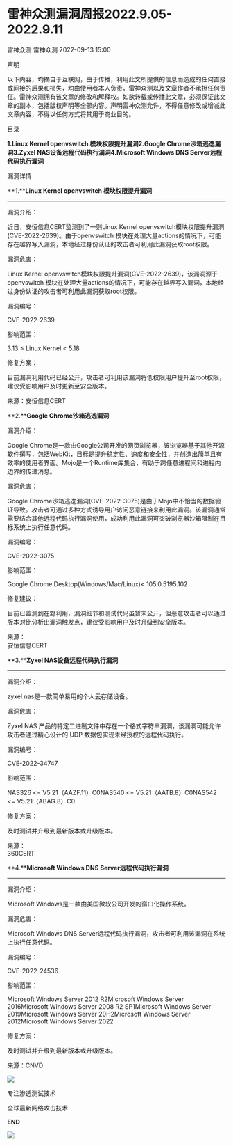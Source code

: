 #  雷神众测漏洞周报2022.9.05-2022.9.11   
雷神众测  雷神众测   2022-09-13 15:00  
  
声明  
  
以下内容，均摘自于互联网，由于传播，利用此文所提供的信息而造成的任何直接或间接的后果和损失，均由使用者本人负责，雷神众测以及文章作者不承担任何责任。雷神众测拥有该文章的修改和解释权。如欲转载或传播此文章，必须保证此文章的副本，包括版权声明等全部内容。声明雷神众测允许，不得任意修改或增减此文章内容，不得以任何方式将其用于商业目的。  
  
  
目录  
  
**1.Linux Kernel openvswitch 模块权限提升漏洞2.Google Chrome沙箱逃逸漏洞3.Zyxel NAS设备远程代码执行漏洞4.Microsoft Windows DNS Server远程代码执行漏洞**  
  
  
漏洞详情  
  
**1.****Linux Kernel openvswitch 模块权限提升漏洞**  
  
****  
漏洞介绍：  
  
近日，安恒信息CERT监测到了一则Linux Kernel openvswitch模块权限提升漏洞(CVE-2022-2639)。由于openvswitch 模块在处理大量actions的情况下，可能存在越界写入漏洞，本地经过身份认证的攻击者可利用此漏洞获取root权限。  
  
  
漏洞危害：  
  
Linux Kernel openvswitch模块权限提升漏洞(CVE-2022-2639)，该漏洞源于openvswitch 模块在处理大量actions的情况下，可能存在越界写入漏洞，本地经过身份认证的攻击者可利用此漏洞获取root权限。  
  
  
漏洞编号：  
  
CVE-2022-2639  
  
  
影响范围：  
  
3.13 ≤ Linux Kernel < 5.18  
  
  
修复方案：  
  
目前漏洞利用代码已经公开，攻击者可利用该漏洞将低权限用户提升至root权限，建议受影响用户及时更新至安全版本。  
  
  
来源：安恒信息CERT  
  
  
**2.****Google Chrome沙箱逃逸漏洞**  
  
  
漏洞介绍：  
  
Google Chrome是一款由Google公司开发的网页浏览器，该浏览器基于其他开源软件撰写，包括WebKit，目标是提升稳定性、速度和安全性，并创造出简单且有效率的使用者界面。Mojo是一个Runtime库集合，有助于跨任意进程间和进程内边界的传递消息。  
  
漏洞危害：  
  
Google Chrome沙箱逃逸漏洞(CVE-2022-3075)是由于Mojo中不恰当的数据验证导致。攻击者可通过多种方式诱导用户访问恶意链接来利用此漏洞。该漏洞通常需要结合其他远程代码执行漏洞使用，成功利用此漏洞可突破浏览器沙箱限制在目标系统上执行任意代码。  
  
  
漏洞编号：  
  
CVE-2022-3075  
  
  
影响范围：  
  
Google Chrome Desktop(Windows/Mac/Linux)< 105.0.5195.102  
  
  
修复建议：  
  
目前已监测到在野利用，漏洞细节和测试代码虽暂未公开，但恶意攻击者可以通过版本对比分析出漏洞触发点，建议受影响用户及时升级到安全版本。  
  
  
来源：  
安恒信息CERT  
  
  
  
**3.****Zyxel NAS设备远程代码执行漏洞**  
  
****  
漏洞介绍：  
  
zyxel nas是一款简单易用的个人云存储设备。  
  
  
漏洞危害：  
  
Zyxel NAS 产品的特定二进制文件中存在一个格式字符串漏洞，该漏洞可能允许攻击者通过精心设计的 UDP 数据包实现未经授权的远程代码执行。  
  
  
漏洞编号：  
  
CVE-2022-34747  
  
  
影响范围：  
  
NAS326 <= V5.21（AAZF.11）C0NAS540 <= V5.21（AATB.8）C0NAS542 <= V5.21（ABAG.8）C0  
  
  
修复方案：  
  
及时测试并升级到最新版本或升级版本。  
  
  
来源：  
360CERT  
  
  
**4.****Microsoft Windows DNS Server远程代码执行漏洞**  
  
****  
漏洞介绍：  
  
Microsoft Windows是一款由美国微软公司开发的窗口化操作系统。  
  
  
漏洞危害：  
  
Microsoft Windows DNS Server远程代码执行漏洞，攻击者可利用该漏洞在系统上执行任意代码。  
  
  
漏洞编号：  
  
CVE-2022-24536  
  
  
影响范围：  
  
Microsoft Windows Server 2012 R2Microsoft Windows Server 2016Microsoft Windows Server 2008 R2 SP1Microsoft Windows Server 2019Microsoft Windows Server 20H2Microsoft Windows Server 2012Microsoft Windows Server 2022  
  
  
修复方案：  
  
及时测试并升级到最新版本或升级版本。  
  
  
来源：CNVD  
  
  
  
  
  
  
  
![](https://mmbiz.qpic.cn/mmbiz_jpg/HxO8NorP4JVljfm4B2y7ZRKf5ibJzyFibNJcjR4VOO4LIay3ACHMQiaxtFm0kjg96OCz925luQYnrkWYVqIUPeh5g/640?wx_fmt=jpeg "")  
  
专注渗透测试技术  
  
全球最新网络攻击技术  
  
  
**END**  
  
![](https://mmbiz.qpic.cn/mmbiz_jpg/HxO8NorP4JVljfm4B2y7ZRKf5ibJzyFibNVDEXjT1HjuicdTr3Azo6F3OgaQicTErUttOfYRqTAub2oJLtRnIomIHA/640?wx_fmt=jpeg "")  
  
  
